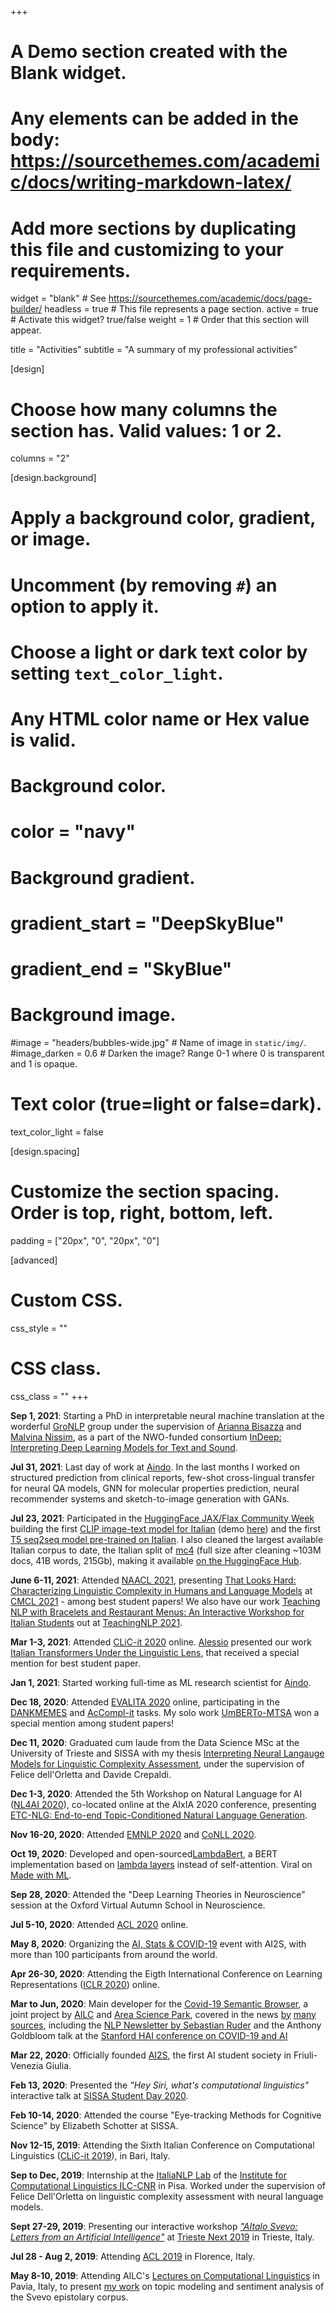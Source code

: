 +++
# A Demo section created with the Blank widget.
# Any elements can be added in the body: https://sourcethemes.com/academic/docs/writing-markdown-latex/
# Add more sections by duplicating this file and customizing to your requirements.

widget = "blank"  # See https://sourcethemes.com/academic/docs/page-builder/
headless = true  # This file represents a page section.
active = true  # Activate this widget? true/false
weight = 1  # Order that this section will appear.

title = "Activities"
subtitle = "A summary of my professional activities"

[design]
  # Choose how many columns the section has. Valid values: 1 or 2.
  columns = "2"

[design.background]
  # Apply a background color, gradient, or image.
  #   Uncomment (by removing `#`) an option to apply it.
  #   Choose a light or dark text color by setting `text_color_light`.
  #   Any HTML color name or Hex value is valid.

  # Background color.
  # color = "navy"
  
  # Background gradient.
  # gradient_start = "DeepSkyBlue"
  # gradient_end = "SkyBlue"
  
  # Background image.
  #image = "headers/bubbles-wide.jpg"  # Name of image in `static/img/`.
  #image_darken = 0.6  # Darken the image? Range 0-1 where 0 is transparent and 1 is opaque.

  # Text color (true=light or false=dark).
  text_color_light = false

[design.spacing]
  # Customize the section spacing. Order is top, right, bottom, left.
  padding = ["20px", "0", "20px", "0"]

[advanced]
 # Custom CSS. 
 css_style = ""
 
 # CSS class.
 css_class = ""
+++

**Sep 1, 2021**: Starting a PhD in interpretable neural machine translation at the worderful [GroNLP](https://www.rug.nl/research/clcg/research/cl/) group under the supervision of [Arianna Bisazza](http://www.cs.rug.nl/~bisazza/) and [Malvina Nissim](https://malvinanissim.github.io/), as a part of the NWO-funded consortium [InDeep: Interpreting Deep Learning Models for Text and Sound](https://interpretingdl.github.io).

**Jul 31, 2021**: Last day of work at [Aindo](https://www.aindo.com). In the last months I worked on structured prediction from clinical reports, few-shot cross-lingual transfer for neural QA models, GNN for molecular properties prediction, neural recommender systems and sketch-to-image generation with GANs.

**Jul 23, 2021**: Participated in the [HuggingFace JAX/Flax Community Week](https://discuss.huggingface.co/t/open-to-the-community-community-week-using-jax-flax-for-nlp-cv/7104) building the first [CLIP image-text model for Italian](https://huggingface.co/clip-italian/clip-italian) (demo [here]([https://](https://huggingface.co/spaces/clip-italian/clip-italian-demo))) and the first [T5 seq2seq model pre-trained on Italian](https://huggingface.co/gsarti/t5-base-it). I also cleaned the largest available Italian corpus to date, the Italian split of [mc4](https://huggingface.co/datasets/mc4) (full size after cleaning ~103M docs, 41B words, 215Gb), making it available [on the HuggingFace Hub](https://huggingface.co/datasets/gsarti/clean_mc4_it).

**June 6-11, 2021**: Attended [NAACL 2021](https://2021.naacl.org/), presenting [That Looks Hard: Characterizing Linguistic Complexity in Humans and Language Models](https://gsarti.com/publication/that-looks-hard/) at [CMCL 2021](https://cmclorg.github.io/CfP) - among best student papers! We also have our work [Teaching NLP with Bracelets and Restaurant Menus: An Interactive Workshop for Italian Students](https://gsarti.com/publication//publication/teaching-nlp-bracelets-menus/) out at [TeachingNLP 2021](https://sites.google.com/view/teaching-nlp-workshop/).

**Mar 1-3, 2021**: Attended [CLiC-it 2020](http://clic2020.ilc.cnr.it/it/home/) online. [Alessio](http://pages.di.unipi.it/miaschi/) presented our work [Italian Transformers Under the Linguistic Lens](https://gsarti.com/publication/italian-transformers/), that received a special mention for best student paper.

**Jan 1, 2021**: Started working full-time as ML research scientist for [Aindo](https://www.aindo.com/).

**Dec 18, 2020**: Attended [EVALITA 2020](http://www.evalita.it/2020) online, participating in the [DANKMEMES](https://dankmemes2020.fileli.unipi.it/) and [AcCompl-it](https://sites.google.com/view/accompl-it/home-page) tasks. My solo work [UmBERTo-MTSA](https://gsarti.com/publication/umberto-mtsa/) won a special mention among student papers!

**Dec 11, 2020**: Graduated cum laude from the Data Science MSc at the University of Trieste and SISSA with my thesis [Interpreting Neural Langauge Models for Linguistic Complexity Assessment](https://gsarti.com/thesis/introduction.html), under the supervision of Felice dell'Orletta and Davide Crepaldi.

**Dec 1-3, 2020**: Attended the 5th Workshop on Natural Language for AI ([NL4AI 2020](http://sag.art.uniroma2.it/NL4AI/)), co-located online at the AIxIA 2020 conference, presenting [ETC-NLG: End-to-end Topic-Conditioned Natural Language Generation](https://gsarti.com/publication/etc-nlg/).

**Nov 16-20, 2020**: Attended [EMNLP 2020](https://2020.emnlp.org/) and [CoNLL 2020](https://conll.org/2020).

**Oct 19, 2020**: Developed and open-sourced[LambdaBert](https://github.com/gsarti/lambda-bert), a BERT implementation based on [lambda layers](https://openreview.net/forum?id=xTJEN-ggl1b) instead of self-attention. Viral on [Made with ML](https://twitter.com/madewithml/status/1318533780630499332).

**Sep 28, 2020**: Attended the "Deep Learning Theories in Neuroscience" session at the Oxford Virtual Autumn School in Neuroscience.

**Jul 5-10, 2020**: Attended [ACL 2020](https://acl2020.org/) online.

**May 8, 2020**: Organizing the [AI, Stats & COVID-19](https://www.units.it/news/ai-stats-covid-19) event with AI2S, with more than 100 participants from around the world.

**Apr 26-30, 2020**: Attending the Eigth International Conference on Learning Representations ([ICLR 2020](https://iclr.cc/Conferences/2020)) online.

**Mar to Jun, 2020**: Main developer for the [Covid-19 Semantic Browser](https://github.com/gsarti/covid-papers-browser), a joint project by [AILC](https://www.ai-lc.it/en/) and [Area Science Park](https://www.areasciencepark.it/), covered in the news [by](https://www.ai-lc.it/en/covid-19-browser-2/) [many](https://www.units.it/news/covid-19-tre-studenti-di-units-elaborano-un-semantic-browser) [sources](http://futuro24.blog.rainews.it/2020/06/19/futuro24-innovazione-dalla-ricerca-sul-coronavirus/), including the [NLP Newsletter by Sebastian Ruder](http://newsletter.ruder.io/issues/covid-19-edition-236509) and the Anthony Goldbloom talk at the [Stanford HAI conference on COVID-19 and AI](https://hai.stanford.edu/video-archive-covid-19-and-ai-virtual-conference)

**Mar 22, 2020**: Officially founded [AI2S](https://www.ai2s.it/), the first AI student society in Friuli-Venezia Giulia.

**Feb 13, 2020**: Presented the *"Hey Siri, what's computational linguistics"* interactive talk at [SISSA Student Day 2020](https://www.ai-lc.it/en/ailc-sissa-student-day-2020-2/).

**Feb 10-14, 2020**: Attended the course "Eye-tracking Methods for Cognitive Science" by Elizabeth Schotter at SISSA.

**Nov 12-15, 2019**: Attending the Sixth Italian Conference on Computational Linguistics ([CLiC-it 2019](http://clic2019.di.uniba.it/index_en.html)), in Bari, Italy.

**Sep to Dec, 2019**: Internship at the [ItaliaNLP Lab](http://www.italianlp.it/) of the [Institute for Computational Linguistics ILC-CNR](http://www.ilc.cnr.it/) in Pisa. Worked under the supervision of Felice Dell'Orletta on linguistic complexity assessment with neural language models. 

**Sept 27-29, 2019**: Presenting our interactive workshop [*"AItalo Svevo: Letters from an Artificial Intelligence"*](https://gsarti.com/project/aitalo-svevo/) at [Trieste Next 2019](https://www.triestenext.it/) in Trieste, Italy.

**Jul 28 - Aug 2, 2019**: Attending [ACL 2019](https://acl2019.org/EN/index.xhtml.html) in Florence, Italy.

**May 8-10, 2019**: Attending AILC's [Lectures on Computational Linguistics](https://www.ai-lc.it/en/lectures-2019/) in Pavia, Italy, to present [my work](https://github.com/gsarti/svevo-letters-analysis) on topic modeling and sentiment analysis of the Svevo epistolary corpus.

